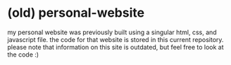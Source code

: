 # (old) personal-website
my personal website was previously built using a singular html, css, and javascript file. the code for that website is stored in this current repository. 
please note that information on this site is outdated, but feel free to look at the code :)
